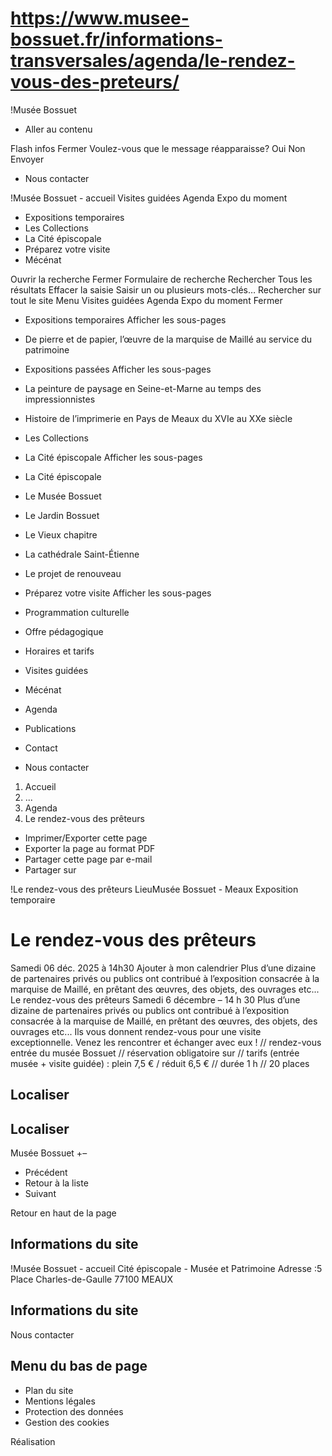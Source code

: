 # https://www.musee-bossuet.fr/informations-transversales/agenda/le-rendez-vous-des-preteurs/

!Musée Bossuet
 * Aller au contenu

Flash infos
Fermer
Voulez-vous que le message réapparaisse? 
Oui 
Non 
Envoyer
 * Nous contacter

!Musée Bossuet - accueil
Visites guidées
Agenda
Expo du moment
 * Expositions temporaires 
 * Les Collections
 * La Cité épiscopale 
 * Préparez votre visite 
 * Mécénat

Ouvrir la recherche
Fermer
Formulaire de recherche
Rechercher
Tous les résultats
Effacer la saisie Saisir un ou plusieurs mots-clés…
Rechercher sur tout le site
Menu
Visites guidées
Agenda
Expo du moment
Fermer
 * Expositions temporaires Afficher les sous-pages
 * De pierre et de papier, l’œuvre de la marquise de Maillé au service du patrimoine
 * Expositions passées Afficher les sous-pages
 * La peinture de paysage en Seine-et-Marne au temps des impressionnistes
 * Histoire de l’imprimerie en Pays de Meaux du XVIe au XXe siècle
 * Les Collections
 * La Cité épiscopale Afficher les sous-pages
 * La Cité épiscopale
 * Le Musée Bossuet
 * Le Jardin Bossuet
 * Le Vieux chapitre
 * La cathédrale Saint-Étienne
 * Le projet de renouveau
 * Préparez votre visite Afficher les sous-pages
 * Programmation culturelle
 * Offre pédagogique
 * Horaires et tarifs
 * Visites guidées
 * Mécénat

 * Agenda
 * Publications
 * Contact

 * Nous contacter

 1. Accueil
 2. ...
 3. Agenda
 4. Le rendez-vous des prêteurs

 * Imprimer/Exporter cette page
 * Exporter la page au format PDF
 * Partager cette page par e-mail
 * Partager sur

!Le rendez-vous des prêteurs
LieuMusée Bossuet - Meaux 
Exposition temporaire
# Le rendez-vous des prêteurs
Samedi 06 déc. 2025
à 14h30 
Ajouter à mon calendrier
Plus d’une dizaine de partenaires privés ou publics ont contribué à l’exposition consacrée à la marquise de Maillé, en prêtant des œuvres, des objets, des ouvrages etc... 
Le rendez-vous des prêteurs
Samedi 6 décembre – 14 h 30
Plus d’une dizaine de partenaires privés ou publics ont contribué à l’exposition consacrée à la marquise de Maillé, en prêtant des œuvres, des objets, des ouvrages etc...
Ils vous donnent rendez-vous pour une visite exceptionnelle. Venez les rencontrer et échanger avec eux !
// rendez-vous entrée du musée Bossuet // réservation obligatoire sur // tarifs (entrée musée + visite guidée) : plein 7,5 € / réduit 6,5 € // durée 1 h // 20 places
## Localiser
## Localiser
Musée Bossuet 
+–
 * Précédent 
 * Retour à la liste 
 * Suivant 

Retour en haut de la page 
## Informations du site
!Musée Bossuet - accueil
Cité épiscopale - Musée et Patrimoine
Adresse :5 Place Charles-de-Gaulle 77100 MEAUX
## Informations du site
Nous contacter
## Menu du bas de page
 * Plan du site
 * Mentions légales
 * Protection des données
 * Gestion des cookies

Réalisation
